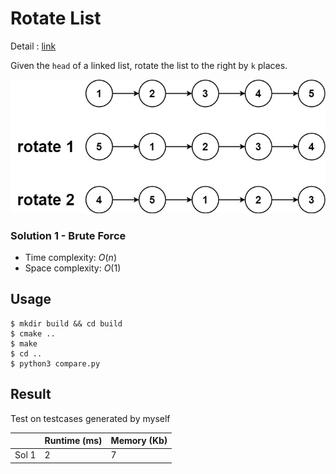# Rotate List
Detail : [link](https://leetcode.com/problems/rotate-list/)

Given the `head` of a linked list, rotate the list to the right by `k` places.

![rotate1](./rotate1.jpg)

### Solution 1 - Brute Force
* Time complexity: $O(n)$
* Space complexity: $O(1)$

## Usage
```shell
$ mkdir build && cd build
$ cmake ..
$ make
$ cd ..
$ python3 compare.py
```

## Result
Test on testcases generated by myself

|       | Runtime (ms) | Memory (Kb) |
|-------|--------------|-------------|
| Sol 1 | 2            | 7           |